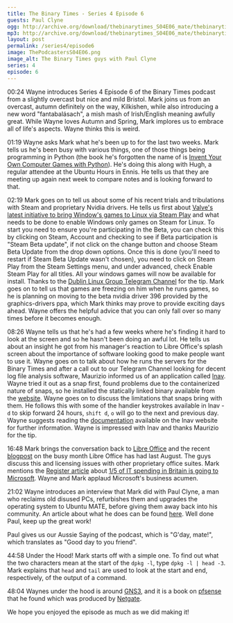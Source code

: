 ```yaml
---
title: The Binary Times - Series 4 Episode 6
guests: Paul Clyne
ogg: http://archive.org/download/thebinarytimes_S04E06_mate/thebinarytimes_S04E06_mate.ogg
mp3: http://archive.org/download/thebinarytimes_S04E06_mate/thebinarytimes_S04E06_mate.mp3 
layout: post
permalink: /series4/episode6
image: ThePodcastersS04E06.png
image_alt: The Binary Times guys with Paul Clyne
series: 4
episode: 6
---
```

00:24 Wayne introduces Series 4 Episode 6 of the Binary Times podcast from a slightly overcast but nice and mild Bristol. Mark joins us from an overcast, autumn definitely on the way, Kilkishen, while also introducing a new word "fantabal&aacute;sach", a mish mash of Irish/English meaning awfully great. While Wayne loves Autumn and Spring, Mark implores us to embrace all of life's aspects. Wayne thinks this is weird.

01:19 Wayne asks Mark what he's been up to for the last two weeks. Mark tells us he's been busy with various things, one of those things being programming in Python (the book he's forgotten the name of is [Invent Your Own Computer Games with Python](http://inventwithpython.com/invent4thed/)). He's doing this along with Hugh, a regular attendee at the Ubuntu Hours in Ennis. He tells us that they are meeting up again next week to compare notes and is looking forward to that.

02:19 Mark goes on to tell us about some of his recent trials and tribulations with Steam and proprietary Nvidia drivers. He tells us first about [Valve's latest initiative to bring Window's games to Linux via Steam Play](https://steamcommunity.com/games/221410/announcements/detail/1696055855739350561) and what needs to be done to enable Windows only games on Steam for Linux. To start you need to ensure you're participating in the Beta, you can check this by clicking on Steam, Account and checking to see if Beta participation is "Steam Beta update", if not click on the change button and choose Steam Beta Update from the drop down options. Once this is done (you'll need to restart if Steam Beta Update wasn't chosen), you need to click on Steam Play from the Steam Settings menu, and under advanced, check Enable Steam Play for all titles. All your windows games will now be available for install. Thanks to the [Dublin Linux Group Telegram Channel](https://dublinlinux.org/telegram) for the tip. Mark goes on to tell us that games are freezing on him when he runs games, so he is planning on moving to the beta nvidia driver 396 provided by the graphics-drivers ppa, which Mark thinks may prove to provide exciting days ahead. Wayne offers the helpful advice that you can only fall over so many times before it becomes enough.

08:26 Wayne tells us that he's had a few weeks where he's finding it hard to look at the screen and so he hasn't been doing an awful lot. He tells us about an insight he got from his manager's reaction to Libre Office's splash screen about the importance of software looking good to make people want to use it. Wayne goes on to talk about how he runs the servers for the Binary Times and after a call out to our Telegram Channel looking for decent log file analysis software, Maurizio informed us of an application called [lnav](http://lnav.org/). Wayne tried it out as a snap first, found problems due to the containerized nature of snaps, so he installed the statically linked binary available from the [website](http://lnav.org/downloads/). Wayne goes on to discuss the limitations that snaps bring with them. He follows this with some of the handier keystrokes available in lnav - `d` to skip forward 24 hours, `shift d`, `o` will go to the next and previous day. Wayne suggests reading the [documentation](https://lnav.readthedocs.io/en/latest/) available on the lnav website for further information. Wayne is impressed with lnav and thanks Maurizio for the tip.

16:48 Mark brings the conversation back to [Libre Office](https://www.libreoffice.org/) and the recent [blogpost](https://blog.documentfoundation.org/blog/2018/08/30/libreoffice-monthly-recap-august-2018/) on the busy month Libre Office has had last August. The guys discuss this and licensing issues with other proprietary office suites. Mark mentions the [Register article](https://www.theregister.co.uk/) about [1/5 of IT spending in Britain is going to Microsoft](https://www.theregister.co.uk/2018/08/24/winners_and_losers_in_the_uk_enterprise_software_rankings/). Wayne and Mark applaud Microsoft's business acumen.

21:02 Wayne introduces an interview that Mark did with Paul Clyne, a man who reclaims old disused PCs, refurbishes them and upgrades the operating system to Ubuntu MATE, before giving them away back into his community. An article about what he does can be found [here](https://www.maitlandmercury.com.au/story/3512816/meet-the-man-who-has-given-away-130-computers/). Well done Paul, keep up the great work!

Paul gives us our Aussie Saying of the podcast, which is "G'day, mate!", which translates as "Good day to you friend".

44:58 Under the Hood! Mark starts off with a simple one. To find out what the two characters mean at the start of the `dpkg -l`, type `dpkg -l | head -3`. Mark explains that `head` and `tail` are used to look at the start and end, respectively, of the output of a command.

48:04 Waynes under the hood is around [GNS3](https://www.gns3.com/), and it is a book on [pfsense](https://www.netgate.com/docs/pfsense/book/) that he found which was produced by [Netgate](https://www.netgate.com/).

We hope you enjoyed the episode as much as we did making it!